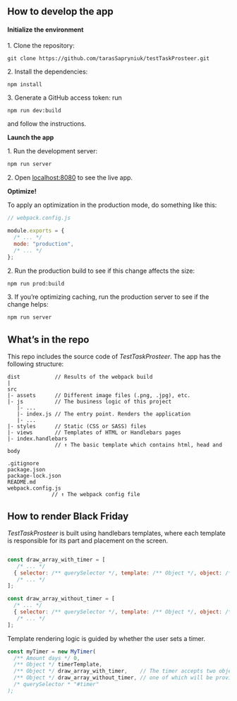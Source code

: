 ## How to develop the app
#### Initialize the environment
1\. Clone the repository:
```
git clone https://github.com/tarasSapryniuk/testTaskProsteer.git
```

2\. Install the dependencies:
```bash
npm install
```

3\. Generate a GitHub access token: run
```
npm run dev:build
```
and follow the instructions.

**Launch the app**

1\. Run the development server:

```bash
npm run server
```
2\. Open [localhost:8080](http://localhost:8080) to see the live app.

**Optimize!**

To apply an optimization in the production mode, do something like this:
```js
// webpack.config.js

module.exports = {
  /* ... */
  mode: "production",
  /* ... */
};

```

2\. Run the production build to see if this change affects the size:

```bash
npm run prod:build
```

3\. If you’re optimizing caching, run the production server to see if the change helps:

```bash
npm run server
```

## What’s in the repo

This repo includes the source code of _TestTaskProsteer_. The app has the following structure:

```
dist           // Results of the webpack build 
|
src
|- assets      // Different image files (.png, .jpg), etc.
|- js          // The business logic of this project
   |- ...
   |- index.js // The entry point. Renders the application
   |- ...        
|- styles      // Static (CSS or SASS) files
|- views       // Templates of HTML or Handlebars pages
|- index.handlebars    
               // ↑ The basic template which contains html, head and body

.gitignore
package.json
package-lock.json
README.md
webpack.config.js
              // ↑ The webpack config file
```

## How to render Black Friday

_TestTaskProsteer_ is built using handlebars templates, where each template is responsible for its part and placement on the screen.

```js

const draw_array_with_timer = [
   /* ... */
  { selector: /** querySelector */, template: /** Object */, object: /** Object */ },
   /* ... */
];

const draw_array_without_timer = [
  /* ... */
  { selector: /** querySelector */, template: /** Object */, object: /** Object */ },
   /* ... */
];

```
Template rendering logic is guided by whether the user sets a timer.

```js
const myTimer = new MyTimer(
  /** Amount days */ 0,
  /** Object */ timerTemplate,
  /** Object */ draw_array_with_timer,    // The timer accepts two objects with templates, 
  /** Object */ draw_array_without_timer, // one of which will be provided depending on the situation.       
  /* querySelector * "#timer" 
);
```

